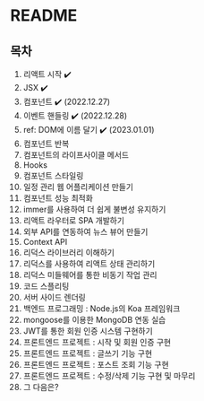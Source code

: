 # README

## 목차

1. 리액트 시작 :heavy_check_mark:
2. JSX :heavy_check_mark:
3. 컴포넌트 :heavy_check_mark: (2022.12.27)
4. 이벤트 핸들링 :heavy_check_mark: (2022.12.28)
5. ref: DOM에 이름 달기 :heavy_check_mark: (2023.01.01)
6. 컴포넌트 반복
7. 컴포넌트의 라이프사이클 메서드
8. Hooks
9. 컴포넌트 스타일링
10. 일정 관리 웹 어플리케이션 만들기
11. 컴포넌트 성능 최적화
12. immer를 사용하여 더 쉽게 불변성 유지하기
13. 리액트 라우터로 SPA 개발하기
14. 외부 API를 연동하여 뉴스 뷰어 만들기
15. Context API
16. 리덕스 라이브러리 이해하기
17. 리덕스를 사용하여 리액트 상태 관리하기
18. 리덕스 미들웨어를 통한 비동기 작업 관리
19. 코드 스플리팅
20. 서버 사이드 렌더링
21. 백엔드 프로그래밍 : Node.js의 Koa 프레임워크
22. mongoose를 이용한 MongoDB 연동 실습
23. JWT를 통한 회원 인증 시스템 구현하기
24. 프론트엔드 프로젝트 : 시작 및 회원 인증 구현
25. 프론트엔드 프로젝트 : 글쓰기 기능 구현
26. 프론트엔드 프로젝트 : 포스트 조회 기능 구현
27. 프론트엔드 프로젝트 : 수정/삭제 기능 구현 및 마무리
28. 그 다음은?
